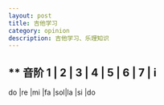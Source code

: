 ```yaml
---
layout: post
title: 吉他学习
category: opinion
description: 吉他学习、乐理知识
---
```


** 音阶
1  | 2 | 3 | 4 | 5 | 6 | 7 | i
------------------------------
do |re |mi |fa |sol|la |si |do

